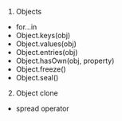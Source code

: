 1. Objects

- for...in
- Object.keys(obj)
- Object.values(obj)
- Object.entries(obj)
- Object.hasOwn(obj, property)
- Object.freeze()
- Object.seal()


2. Object clone

- spread operator 